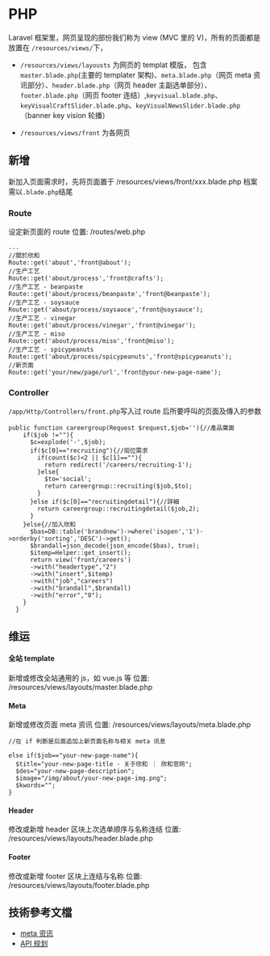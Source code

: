 # PHP

Laravel 框架里，网页呈现的部份我们称为 view (MVC 里的 V)，所有的页面都是放置在 `/resources/views/`下，
- `/resources/views/layousts` 为网页的 templat 模版，
包含 `master.blade.php`(主要的 templater 架构)、`meta.blade.php`（网页 meta 资讯部分）、`header.blade.php`（网页 header 主副选单部分）、`footer.blade.php`（网页 footer 连结）,`keyvisual.blade.php`、`keyVisualCraftSlider.blade.php`、`keyVisualNewsSlider.blade.php`（banner key vision 轮播）

- `/resources/views/front` 为各网页

## 新增
新加入页面需求时，先将页面置于
/resources/views/front/xxx.blade.php
档案需以`.blade.php`结尾

### Route

设定新页面的 route
位置: /routes/web.php
```
...
//關於欣和
Route::get('about','front@about');
//生产工艺
Route::get('about/process','front@crafts');
//生产工艺 - beanpaste
Route::get('about/process/beanpaste','front@beanpaste');
//生产工艺 - soysauce
Route::get('about/process/soysauce','front@soysauce');
//生产工艺 - vinegar
Route::get('about/process/vinegar','front@vinegar');
//生产工艺 - miso
Route::get('about/process/miso','front@miso');
//生产工艺 - spicypeanuts
Route::get('about/process/spicypeanuts','front@spicypeanuts');
//新页面
Route::get('your/new/page/url','front@your-new-page-name');
```
### Controller

`/app/Http/Controllers/front.php`写入过 route 后所要呼叫的页面及傳入的参数

```
public function careergroup(Request $request,$job=''){//產品葉面
    if($job !=""){
      $c=explode('-',$job);
      if($c[0]=="recruiting"){//崗位需求
        if(count($c)<2 || $c[1]==""){
          return redirect('/careers/recruiting-1');
        }else{
          $to='social';
          return careergroup::recruiting($job,$to);
        }
      }else if($c[0]=="recruitingdetail"){//詳細
        return careergroup::recruitingdetail($job,2);
      }
    }else{//加入欣和
      $bas=DB::table('brandnew')->where('isopen','1')->orderby('sorting','DESC')->get();
      $brandall=json_decode(json_encode($bas), true);
      $itemp=Helper::get_insert();
      return view('front/careers')
      ->with("headertype","2")
      ->with("insert",$itemp)
      ->with("job","careers")
      ->with("brandall",$brandall)
      ->with("error","0");
    }
  }
```


## 维运

#### 全站 template

新增或修改全站通用的 js，如 vue.js 等
位置: /resources/views/layouts/master.blade.php

#### Meta

新增或修改页面 meta 资讯
位置: /resources/views/layouts/meta.blade.php

```
//在 if 判断是后面追加上新页面名称与相关 meta 讯息

else if($job=="your-new-page-name"){
  $title="your-new-page-title - 关于欣和 ｜ 欣和官网";
  $des="your-new-page-description";
  $image="/img/about/your-new-page-img.png";
  $kwords="";
}

```

#### Header

修改或新增 header 区块上次选单顺序与名称连结
位置: /resources/views/layouts/header.blade.php

#### Footer

修改或新增 footer 区块上连结与名称
位置: /resources/views/layouts/footer.blade.php


## 技術參考文檔

- [meta 资讯](/file/meta-setting.xlsx)
- [API 规划](/file/star-api-setting.xlsx)




